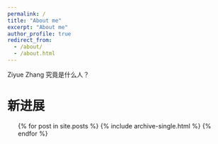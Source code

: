 ```yaml
---
permalink: /
title: "About me"
excerpt: "About me"
author_profile: true
redirect_from: 
  - /about/
  - /about.html
---
```


Ziyue Zhang 究竟是什么人？

# 新进展


<ul> {% for post in site.posts %}
          {% include archive-single.html %}
      {% endfor %}  
</ul>